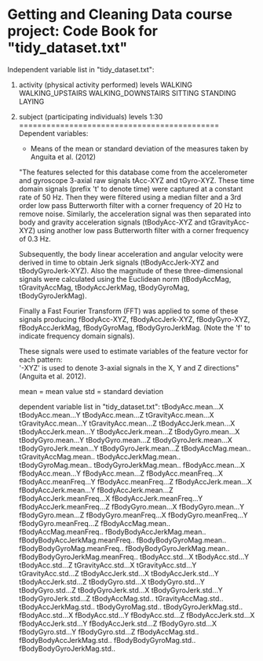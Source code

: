 Getting and Cleaning Data course project: Code Book for "tidy_dataset.txt"
===========================================
Independent variable list in "tidy_dataset.txt":
1. activity (physical activity performed)
    levels
        WALKING
        WALKING_UPSTAIRS
        WALKING_DOWNSTAIRS
        SITTING
        STANDING
        LAYING

2. subject (participating individuals)
    levels
        1:30
============================================
Dependent variables:
    - Means of the mean or standard deviation of the measures taken by Anguita et al. (2012)
    
    "The features selected for this database come from the accelerometer and gyroscope 3-axial 
    raw signals tAcc-XYZ and tGyro-XYZ. These time domain signals (prefix 't' to denote time) 
    were captured at a constant rate of 50 Hz. Then they were filtered using a median filter
    and a 3rd order low pass Butterworth filter with a corner frequency of 20 Hz to remove noise. 
    Similarly, the acceleration signal was then separated into body and gravity acceleration signals 
    (tBodyAcc-XYZ and tGravityAcc-XYZ) using another low pass Butterworth filter with a corner frequency 
    of 0.3 Hz. 

    Subsequently, the body linear acceleration and angular velocity were derived in time to obtain Jerk 
    signals (tBodyAccJerk-XYZ and tBodyGyroJerk-XYZ). Also the magnitude of these three-dimensional signals 
    were calculated using the Euclidean norm (tBodyAccMag, tGravityAccMag, tBodyAccJerkMag, tBodyGyroMag, 
    tBodyGyroJerkMag). 

    Finally a Fast Fourier Transform (FFT) was applied to some of these signals producing fBodyAcc-XYZ, 
    fBodyAccJerk-XYZ, fBodyGyro-XYZ, fBodyAccJerkMag, fBodyGyroMag, fBodyGyroJerkMag. (Note the 'f' to 
    indicate frequency domain signals).

    These signals were used to estimate variables of the feature vector for each pattern:  
    '-XYZ' is used to denote 3-axial signals in the X, Y and Z directions" (Anguita et al. 2012).
    
    mean = mean value
    std = standard deviation
    
    dependent variable list in "tidy_dataset.txt":
        tBodyAcc.mean...X
        tBodyAcc.mean...Y
        tBodyAcc.mean...Z
        tGravityAcc.mean...X
        tGravityAcc.mean...Y
        tGravityAcc.mean...Z
        tBodyAccJerk.mean...X
        tBodyAccJerk.mean...Y
        tBodyAccJerk.mean...Z
        tBodyGyro.mean...X
        tBodyGyro.mean...Y
        tBodyGyro.mean...Z
        tBodyGyroJerk.mean...X
        tBodyGyroJerk.mean...Y
        tBodyGyroJerk.mean...Z
        tBodyAccMag.mean..
        tGravityAccMag.mean..
        tBodyAccJerkMag.mean..
        tBodyGyroMag.mean..
        tBodyGyroJerkMag.mean..
        fBodyAcc.mean...X
        fBodyAcc.mean...Y
        fBodyAcc.mean...Z
        fBodyAcc.meanFreq...X
        fBodyAcc.meanFreq...Y
        fBodyAcc.meanFreq...Z
        fBodyAccJerk.mean...X
        fBodyAccJerk.mean...Y
        fBodyAccJerk.mean...Z
        fBodyAccJerk.meanFreq...X
        fBodyAccJerk.meanFreq...Y
        fBodyAccJerk.meanFreq...Z
        fBodyGyro.mean...X
        fBodyGyro.mean...Y
        fBodyGyro.mean...Z
        fBodyGyro.meanFreq...X
        fBodyGyro.meanFreq...Y
        fBodyGyro.meanFreq...Z
        fBodyAccMag.mean..
        fBodyAccMag.meanFreq..
        fBodyBodyAccJerkMag.mean..
        fBodyBodyAccJerkMag.meanFreq..
        fBodyBodyGyroMag.mean..
        fBodyBodyGyroMag.meanFreq..
        fBodyBodyGyroJerkMag.mean..
        fBodyBodyGyroJerkMag.meanFreq..
        tBodyAcc.std...X
        tBodyAcc.std...Y
        tBodyAcc.std...Z
        tGravityAcc.std...X
        tGravityAcc.std...Y
        tGravityAcc.std...Z
        tBodyAccJerk.std...X
        tBodyAccJerk.std...Y
        tBodyAccJerk.std...Z
        tBodyGyro.std...X
        tBodyGyro.std...Y
        tBodyGyro.std...Z
        tBodyGyroJerk.std...X
        tBodyGyroJerk.std...Y
        tBodyGyroJerk.std...Z
        tBodyAccMag.std..
        tGravityAccMag.std..
        tBodyAccJerkMag.std..
        tBodyGyroMag.std..
        tBodyGyroJerkMag.std..
        fBodyAcc.std...X
        fBodyAcc.std...Y
        fBodyAcc.std...Z
        fBodyAccJerk.std...X
        fBodyAccJerk.std...Y
        fBodyAccJerk.std...Z
        fBodyGyro.std...X
        fBodyGyro.std...Y
        fBodyGyro.std...Z
        fBodyAccMag.std..
        fBodyBodyAccJerkMag.std..
        fBodyBodyGyroMag.std..
        fBodyBodyGyroJerkMag.std..
